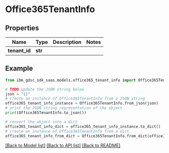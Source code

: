 # Office365TenantInfo


## Properties

Name | Type | Description | Notes
------------ | ------------- | ------------- | -------------
**tenant_id** | **str** |  | 

## Example

```python
from ibm_gdsc_sdk_saas.models.office365_tenant_info import Office365TenantInfo

# TODO update the JSON string below
json = "{}"
# create an instance of Office365TenantInfo from a JSON string
office365_tenant_info_instance = Office365TenantInfo.from_json(json)
# print the JSON string representation of the object
print(Office365TenantInfo.to_json())

# convert the object into a dict
office365_tenant_info_dict = office365_tenant_info_instance.to_dict()
# create an instance of Office365TenantInfo from a dict
office365_tenant_info_from_dict = Office365TenantInfo.from_dict(office365_tenant_info_dict)
```
[[Back to Model list]](../README.md#documentation-for-models) [[Back to API list]](../README.md#documentation-for-api-endpoints) [[Back to README]](../README.md)


